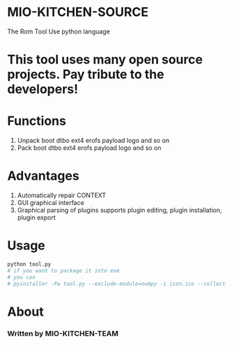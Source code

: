# MIO-KITCHEN-SOURCE
The Rom Tool Use python language
# This tool uses many open source projects. Pay tribute to the developers!
# Functions
1. Unpack boot dtbo ext4 erofs payload logo and so on
2. Pack boot dtbo ext4 erofs payload logo and so on
# Advantages
1. Automatically repair CONTEXT
2. GUI graphical interface
3. Graphical parsing of plugins supports plugin editing, plugin installation, plugin export
# Usage
``` python
python tool.py
# if you want to package it into exe
# you can
# pyinstaller -Fw tool.py --exclude-module=numpy -i icon.ico --collect-data sv_ttk
```
# About
### Written by MIO-KITCHEN-TEAM
